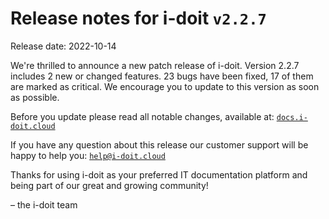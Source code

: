 # Release notes for i-doit `v2.2.7`

Release date: 2022-10-14

We're thrilled to announce a new patch release of i-doit. Version 2.2.7 includes 2 new or changed features. 23 bugs have been fixed, 17 of them are marked as critical. We encourage you to update to this version as soon as possible.

Before you update please read all notable changes, available at: [`docs.i-doit.cloud`](https://docs.i-doit.cloud/ref/changelog.html)

If you have any question about this release our customer support will be happy to help you: [`help@i-doit.cloud`](mailto:help@i-doit.cloud)

Thanks for using i-doit as your preferred IT documentation platform and being part of our great and growing community!

– the i-doit team
